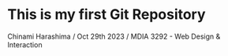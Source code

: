 # This is my first Git Repository
Chinami Harashima / 
Oct 29th 2023 / 
MDIA 3292 - Web Design & Interaction

